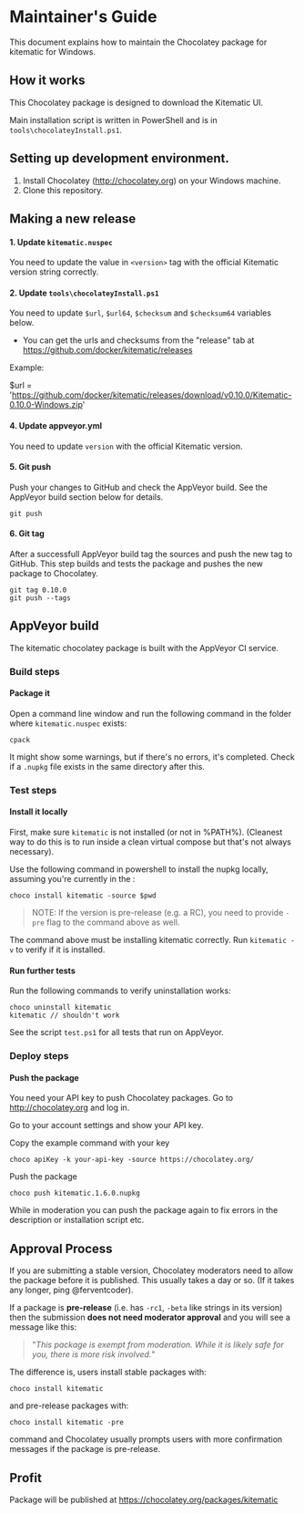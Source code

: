 # Maintainer's Guide

This document explains how to maintain the Chocolatey package
for kitematic for Windows.

## How it works

This Chocolatey package is designed to download the Kitematic UI.

Main installation script is written in PowerShell and is in
`tools\chocolateyInstall.ps1`.

## Setting up development environment.

1. Install Chocolatey (http://chocolatey.org) on your
   Windows machine.
3. Clone this repository.

## Making a new release

#### 1. Update `kitematic.nuspec`

You need to update the value in `<version>` tag with
the official Kitematic version string correctly.

#### 2. Update `tools\chocolateyInstall.ps1`

You need to update `$url`, `$url64`, `$checksum` and `$checksum64`
variables below.

* You can get the urls and checksums from the "release" tab at
  https://github.com/docker/kitematic/releases

Example:

$url            = 'https://github.com/docker/kitematic/releases/download/v0.10.0/Kitematic-0.10.0-Windows.zip'

#### 4. Update appveyor.yml

You need to update `version` with the official Kitematic version.

#### 5. Git push

Push your changes to GitHub and check the AppVeyor build. See the AppVeyor build section below for details.

    git push

#### 6. Git tag

After a successfull AppVeyor build tag the sources and push the new tag to GitHub. This step builds and tests the package and pushes the new package to Chocolatey.

    git tag 0.10.0
    git push --tags

## AppVeyor build

The kitematic chocolatey package is built with the AppVeyor CI service.

### Build steps

#### Package it

Open a command line window and run the following command in the folder
where `kitematic.nuspec` exists:

    cpack

It might show some warnings, but if there's no errors, it's completed.
Check if a `.nupkg` file exists in the same directory after this.

### Test steps

#### Install it locally

First, make sure `kitematic` is not installed (or not in %PATH%). (Cleanest
way to do this is to run inside a clean virtual compose but that's not
always necessary).

Use the following command in powershell to install the nupkg locally, assuming
you're currently in the :

    choco install kitematic -source $pwd

> NOTE: If the version is pre-release (e.g. a RC), you need to provide
> `-pre` flag to the command above as well.

The command above must be installing kitematic correctly. Run `kitematic -v`
to verify if it is installed.

#### Run further tests

Run the following commands to verify uninstallation works:

    choco uninstall kitematic
    kitematic // shouldn't work

See the script `test.ps1` for all tests that run on AppVeyor.

### Deploy steps

#### Push the package

You need your API key to push Chocolatey packages.
Go to http://chocolatey.org and log in.

Go to your account settings and show your API key.

Copy the example command with your key

    choco apiKey -k your-api-key -source https://chocolatey.org/

Push the package

    choco push kitematic.1.6.0.nupkg

While in moderation you can push the package again to fix errors in the description or installation script etc.

## Approval Process

If you are submitting a stable version, Chocolatey moderators need to
allow the package before it is published. This usually takes a day or
so. (If it takes any longer, ping @ferventcoder).

If a package is **pre-release** (i.e. has `-rc1`, `-beta` like strings
in its version) then the submission **does not need moderator approval**
and you will see a message like this:

> "*This package is exempt from moderation. While it is likely safe for you,
> there is more risk involved.*"

The difference is, users install stable packages with:

    choco install kitematic

and pre-release packages with:

    choco install kitematic -pre

command and Chocolatey usually prompts users with more confirmation
messages if the package is pre-release.

## Profit

Package will be published at https://chocolatey.org/packages/kitematic
